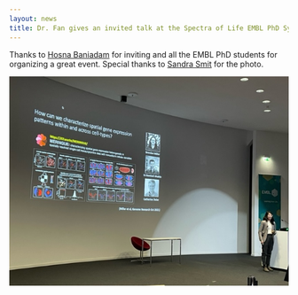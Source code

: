```yaml
---
layout: news
title: Dr. Fan gives an invited talk at the Spectra of Life EMBL PhD Symposium.
---
```


Thanks to [Hosna Baniadam](https://twitter.com/hosna_b_adam) for inviting and all the EMBL PhD students for organizing a great event. Special thanks to [Sandra Smit](https://research.wur.nl/en/persons/sandra-smit) for the photo.

![](/assets/news/embl_2022.jpg)


